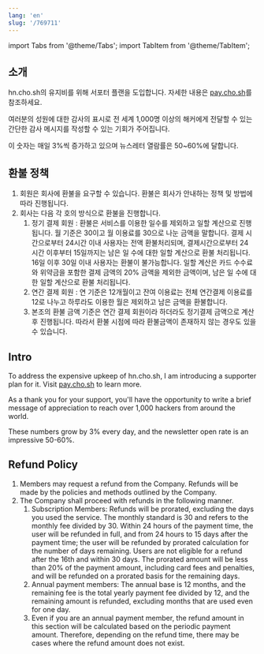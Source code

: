 ```yaml
---
lang: 'en'
slug: '/769711'
---
```


import Tabs from '@theme/Tabs';
import TabItem from '@theme/TabItem';

<Tabs>
  <TabItem value="korean" label="한국어" default>

## 소개

hn.cho.sh의 유지비를 위해 서포터 플랜을 도입합니다. 자세한 내용은 [pay.cho.sh](https://pay.cho.sh)를 참조하세요.

여러분의 성원에 대한 감사의 표시로 전 세계 1,000명 이상의 해커에게 전달할 수 있는 간단한 감사 메시지를 작성할 수 있는 기회가 주어집니다.

이 숫자는 매일 3%씩 증가하고 있으며 뉴스레터 열람률은 50~60%에 달합니다.

## 환불 정책

1.  회원은 회사에 환불을 요구할 수 있습니다. 환불은 회사가 안내하는 정책 및 방법에 따라 진행됩니다.
2.  회사는 다음 각 호의 방식으로 환불을 진행합니다.
    1.  정기 결제 회원 : 환불은 서비스를 이용한 일수를 제외하고 일할 계산으로 진행됩니다. 월 기준은 30이고 월 이용료를 30으로 나눈 금액을 말합니다. 결제 시간으로부터 24시간 이내 사용자는 전액 환불처리되며, 결제시간으로부터 24 시간 이후부터 15일까지는 남은 일 수에 대한 일할 계산으로 환불 처리됩니다. 16일 이후 30일 이내 사용자는 환불이 불가능합니다. 일할 계산은 카드 수수료와 위약금을 포함한 결제 금액의 20% 금액을 제외한 금액이며, 남은 일 수에 대한 일할 계산으로 환불 처리됩니다.
    2.  연간 결제 회원 : 연 기준은 12개월이고 잔여 이용료는 전체 연간결제 이용료를 12로 나누고 하루라도 이용한 월은 제외하고 남은 금액을 환불합니다.
    3.  본조의 환불 금액 기준은 연간 결제 회원이라 하더라도 정기결제 금액으로 계산 후 진행됩니다. 따라서 환불 시점에 따라 환불금액이 존재하지 않는 경우도 있을 수 있습니다.

  </TabItem>
  <TabItem value="english" label="English">

## Intro

To address the expensive upkeep of hn.cho.sh, I am introducing a supporter plan for it. Visit [pay.cho.sh](https://pay.cho.sh) to learn more.

As a thank you for your support, you'll have the opportunity to write a brief message of appreciation to reach over 1,000 hackers from around the world.

These numbers grow by 3% every day, and the newsletter open rate is an impressive 50-60%.

## Refund Policy

1. Members may request a refund from the Company. Refunds will be made by the policies and methods outlined by the Company.
2. The Company shall proceed with refunds in the following manner.
   1. Subscription Members: Refunds will be prorated, excluding the days you used the service. The monthly standard is 30 and refers to the monthly fee divided by 30. Within 24 hours of the payment time, the user will be refunded in full, and from 24 hours to 15 days after the payment time; the user will be refunded by prorated calculation for the number of days remaining. Users are not eligible for a refund after the 16th and within 30 days. The prorated amount will be less than 20% of the payment amount, including card fees and penalties, and will be refunded on a prorated basis for the remaining days.
   2. Annual payment members: The annual base is 12 months, and the remaining fee is the total yearly payment fee divided by 12, and the remaining amount is refunded, excluding months that are used even for one day.
   3. Even if you are an annual payment member, the refund amount in this section will be calculated based on the periodic payment amount. Therefore, depending on the refund time, there may be cases where the refund amount does not exist.

  </TabItem>

</Tabs>
